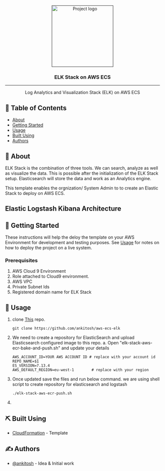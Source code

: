 <p align="center">
  <a href="" rel="noopener">
 <img width=200px height=200px src="logo.png" alt="Project logo"></a>
</p>

<h3 align="center">ELK Stack on AWS ECS</h3>

---

<p align="center">Log Analytics and Visualization Stack (ELK) on AWS ECS <br> </p>

## 📝 Table of Contents

- [About](#about)
- [Getting Started](#getting_started)
- [Usage](#usage)
- [Built Using](#built_using)
- [Authors](#authors)

## 🧐 About 

ELK Stack is the combination of three tools. We can search, analyze as well as visualize the data. This is possible after the initialization of the ELK Stack setup. Elasticsearch will store the data and work as an Analytics engine.

This template enables the orgnization/ System Admin to to create an Elastic Stack to deploy on AWS ECS.

## Elastic Logstash Kibana Architecture

## 🏁 Getting Started 

These instructions will help the deloy the template on your AWS Environment for development and testing purposes. See [Usage](#Usage) for notes on how to deploy the project on a live system.

### Prerequisites

1. AWS Cloud 9 Environment
2. Role attached to Cloud9 environment.
3. AWS VPC
4. Private Subnet Ids
5. Registered domain name for ELK Stack

## 🎈 Usage 

1. clone [This](https://github.com/ankitosh/aws-ecs-elk) repo.
   ```
   git clone https://github.com/ankitosh/aws-ecs-elk
   ```
2. We need to create a repository for ElasticSearch and upload Elasticsearch configured image to this repo.
   a. Open "elk-stack-aws-ecr-bake-and-push.sh" and update your details
   ```
   AWS_ACCOUNT_ID=YOUR AWS ACCOUNT ID # replace with your account id
   REPO_NAME=$1
   ES_VERSION=7.13.4
   AWS_DEFAULT_REGION=eu-west-1        # replace with your region
   ```
3. Once updated save the files and run below command.
   we are using shell script to create repository for elasticsearch and logstash
   ```
   ./elk-stack-aws-ecr-push.sh
   ```

4. 
## ⛏️ Built Using 

- [CloudFormation](https://aws.amazon.com/cloudformation/) - Template

## ✍️ Authors

- [@ankitosh](https://github.com/ankitosh) - Idea & Initial work
